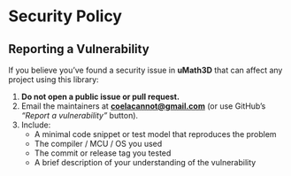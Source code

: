 # Security Policy

## Reporting a Vulnerability

If you believe you’ve found a security issue in **uMath3D** that can affect any project using this library:

1. **Do not open a public issue or pull request.**
2. Email the maintainers at **coelacannot@gmail.com** (or use GitHub’s *“Report a vulnerability”* button).
3. Include:
   * A minimal code snippet or test model that reproduces the problem
   * The compiler / MCU / OS you used
   * The commit or release tag you tested
   * A brief description of your understanding of the vulnerability
